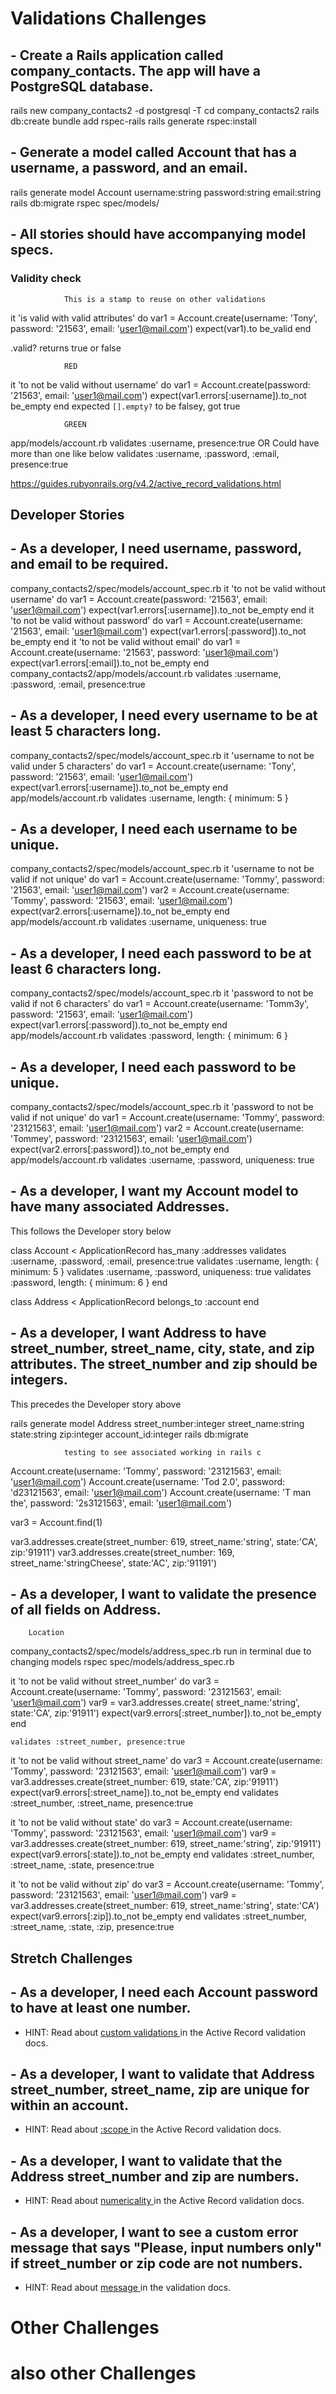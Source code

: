 # Validations Challenges
##  - Create a Rails application called company_contacts. The app will have a PostgreSQL database.
rails new company_contacts2 -d postgresql -T
cd company_contacts2
rails db:create
bundle add rspec-rails
rails generate rspec:install
##  - Generate a model called Account that has a username, a password, and an email.
rails generate model Account username:string password:string email:string
rails db:migrate
rspec spec/models/
##  - All stories should have accompanying model specs.
### Validity check
                This is a stamp to reuse on other validations
it 'is valid with valid attributes' do
    var1 = Account.create(username: 'Tony', password: '21563', email: 'user1@mail.com')
    expect(var1).to be_valid
end

.valid? returns true or false

                RED
it 'to not be valid without username' do
    var1 = Account.create(password: '21563', email: 'user1@mail.com')
    expect(var1.errors[:username]).to_not be_empty
end
       expected `[].empty?` to be falsey, got true

                GREEN
app/models/account.rb
    validates :username, presence:true
                                OR
                Could have more than one like below 
    validates :username, :password, :email, presence:true

https://guides.rubyonrails.org/v4.2/active_record_validations.html  
##  **Developer Stories**
##  - As a developer, I need username, password, and email to be required.
company_contacts2/spec/models/account_spec.rb
  it 'to not be valid without username' do
    var1 = Account.create(password: '21563', email: 'user1@mail.com')
    expect(var1.errors[:username]).to_not be_empty
  end
  it 'to not be valid without password' do
    var1 = Account.create(username: '21563', email: 'user1@mail.com')
    expect(var1.errors[:password]).to_not be_empty
  end
  it 'to not be valid without email' do
    var1 = Account.create(username: '21563', password: 'user1@mail.com')
    expect(var1.errors[:email]).to_not be_empty
  end
company_contacts2/app/models/account.rb
    validates :username, :password, :email, presence:true
##  - As a developer, I need every username to be at least 5 characters long.
company_contacts2/spec/models/account_spec.rb
it 'username to not be valid under 5 characters' do
    var1 = Account.create(username: 'Tony', password: '21563', email: 'user1@mail.com')
    expect(var1.errors[:username]).to_not be_empty
end
app/models/account.rb
    validates :username, length: { minimum: 5 }
##  - As a developer, I need each username to be unique.
company_contacts2/spec/models/account_spec.rb
it 'username to not be valid if not unique' do
    var1 = Account.create(username: 'Tommy', password: '21563', email: 'user1@mail.com')
    var2 = Account.create(username: 'Tommy', password: '21563', email: 'user1@mail.com')
    expect(var2.errors[:username]).to_not be_empty
end
app/models/account.rb
    validates :username, uniqueness: true
##  - As a developer, I need each password to be at least 6 characters long.
company_contacts2/spec/models/account_spec.rb
  it 'password to not be valid if not 6 characters' do
    var1 = Account.create(username: 'Tomm3y', password: '21563', email: 'user1@mail.com')
    expect(var1.errors[:password]).to_not be_empty
  end
app/models/account.rb
    validates :password, length: { minimum: 6 }
##  - As a developer, I need each password to be unique.
company_contacts2/spec/models/account_spec.rb
it 'password to not be valid if not unique' do
    var1 = Account.create(username: 'Tommy', password: '23121563', email: 'user1@mail.com')
    var2 = Account.create(username: 'Tommey', password: '23121563', email: 'user1@mail.com')
    expect(var2.errors[:password]).to_not be_empty
end
app/models/account.rb
    validates :username, :password, uniqueness: true
##  - As a developer, I want my Account model to have many associated Addresses.
This follows the Developer story below

class Account < ApplicationRecord
    has_many :addresses
    validates :username, :password, :email, presence:true
    validates :username, length: { minimum: 5 }
    validates :username, :password, uniqueness: true
    validates :password, length: { minimum: 6 }
end

class Address < ApplicationRecord
    belongs_to :account
end
##  - As a developer, I want Address to have street_number, street_name, city, state, and zip attributes. The street_number and zip should be integers.
This precedes the Developer story above

rails generate model Address street_number:integer street_name:string state:string zip:integer account_id:integer
rails db:migrate

                testing to see associated working in rails c
Account.create(username: 'Tommy', password: '23121563', email: 'user1@mail.com')
Account.create(username: 'Tod 2.0', password: 'd23121563', email: 'user1@mail.com')
Account.create(username: 'T man the', password: '2s3121563', email: 'user1@mail.com')

var3 = Account.find(1)

var3.addresses.create(street_number: 619, street_name:'string', state:'CA', zip:'91911')
var3.addresses.create(street_number: 169, street_name:'stringCheese', state:'AC', zip:'91191')
##  - As a developer, I want to validate the presence of all fields on Address.
        Location
company_contacts2/spec/models/address_spec.rb
            run in terminal due to changing models
rspec spec/models/address_spec.rb

  it 'to not be valid without street_number' do
    var3 = Account.create(username: 'Tommy', password: '23121563', email: 'user1@mail.com')
    var9 = var3.addresses.create( street_name:'string', state:'CA', zip:'91911')
    expect(var9.errors[:street_number]).to_not be_empty
  end

    validates :street_number, presence:true

  it 'to not be valid without street_name' do
    var3 = Account.create(username: 'Tommy', password: '23121563', email: 'user1@mail.com')
    var9 = var3.addresses.create(street_number: 619, state:'CA', zip:'91911')
    expect(var9.errors[:street_name]).to_not be_empty
  end
    validates :street_number, :street_name, presence:true

  it 'to not be valid without state' do
    var3 = Account.create(username: 'Tommy', password: '23121563', email: 'user1@mail.com')
    var9 = var3.addresses.create(street_number: 619, street_name:'string', zip:'91911')
    expect(var9.errors[:state]).to_not be_empty
  end
    validates :street_number, :street_name, :state, presence:true

  it 'to not be valid without zip' do
    var3 = Account.create(username: 'Tommy', password: '23121563', email: 'user1@mail.com')
    var9 = var3.addresses.create(street_number: 619, street_name:'string', state:'CA')
    expect(var9.errors[:zip]).to_not be_empty
  end
    validates :street_number, :street_name, :state, :zip, presence:true
## **Stretch Challenges**  
##  - As a developer, I need each Account password to have at least one number.
  - HINT: Read about [ custom validations ](https://guides.rubyonrails.org/active_record_validations.html#performing-custom-validations) in the Active Record validation docs.
##  - As a developer, I want to validate that Address street_number, street_name, zip are unique for within an account.
  - HINT: Read about [ :scope ](https://guides.rubyonrails.org/active_record_validations.html#uniqueness) in the Active Record validation docs.
##  - As a developer, I want to validate that the Address street_number and zip are numbers.
  - HINT: Read about [ numericality ](https://edgeguides.rubyonrails.org/active_record_validations.html#numericality) in the Active Record validation docs.
##  - As a developer, I want to see a custom error message that says "Please, input numbers only" if street_number or zip code are not numbers.
  - HINT: Read about [ message ](https://edgeguides.rubyonrails.org/active_record_validations.html#message) in the  validation docs.
# Other Challenges
# also other Challenges